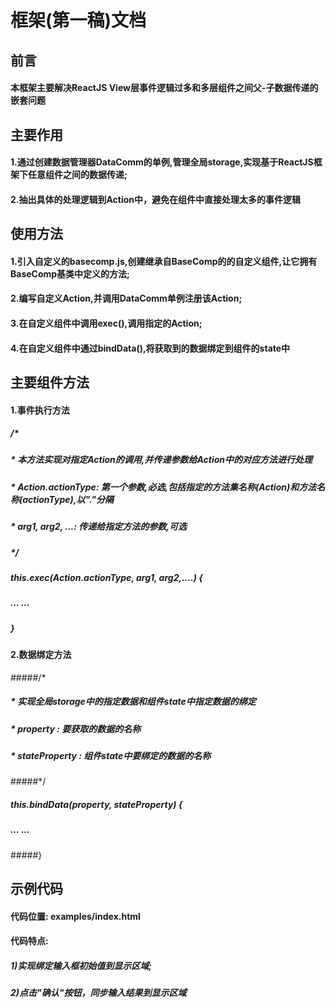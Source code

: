 # 框架(第一稿)文档
##  前言
#### 本框架主要解决ReactJS View层事件逻辑过多和多层组件之间父-子数据传递的嵌套问题
## 主要作用
#### 1.通过创建数据管理器DataComm的单例,管理全局storage,实现基于ReactJS框架下任意组件之间的数据传递;
#### 2.抽出具体的处理逻辑到Action中，避免在组件中直接处理太多的事件逻辑
## 使用方法
#### 1.引入自定义的basecomp.js,创建继承自BaseComp的的自定义组件,让它拥有BaseComp基类中定义的方法;
#### 2.编写自定义Action,并调用DataComm单例注册该Action;
#### 3.在自定义组件中调用exec(),调用指定的Action;
#### 4.在自定义组件中通过bindData(),将获取到的数据绑定到组件的state中
## 主要组件方法
#### 1.事件执行方法
##### /*
##### * 本方法实现对指定Action的调用,并传递参数给Action中的对应方法进行处理
##### * Action.actionType: 第一个参数,必选,包括指定的方法集名称(Action)和方法名称(actionType),以"."分隔
##### * arg1, arg2, ...: 传递给指定方法的参数,可选
##### */
##### this.exec(Action.actionType, arg1, arg2,....) {
##### ... ...
##### }
#### 2.数据绑定方法
#####/*
##### * 实现全局storage中的指定数据和组件state中指定数据的绑定
##### * property      : 要获取的数据的名称
##### * stateProperty : 组件state中要绑定的数据的名称
#####*/
##### this.bindData(property, stateProperty) {
##### ... ...
#####}
## 示例代码
#### 代码位置: examples/index.html
#### 代码特点:
##### 1)实现绑定输入框初始值到显示区域;
##### 2)点击"确认"按钮，同步输入结果到显示区域

